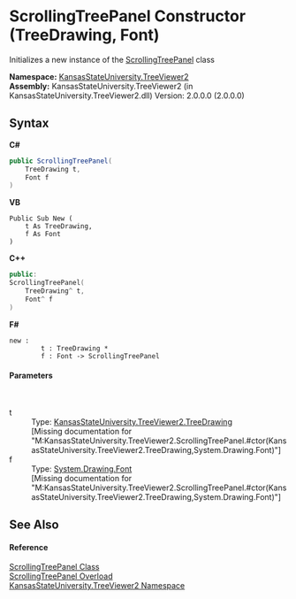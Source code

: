 # ScrollingTreePanel Constructor (TreeDrawing, Font)
 

Initializes a new instance of the <a href="2edfdd3e-a623-d488-e863-c48c30bc2768">ScrollingTreePanel</a> class

**Namespace:**&nbsp;<a href="4feb08d4-45a9-d5a7-f8c5-964962c586e5">KansasStateUniversity.TreeViewer2</a><br />**Assembly:**&nbsp;KansasStateUniversity.TreeViewer2 (in KansasStateUniversity.TreeViewer2.dll) Version: 2.0.0.0 (2.0.0.0)

## Syntax

**C#**<br />
``` C#
public ScrollingTreePanel(
	TreeDrawing t,
	Font f
)
```

**VB**<br />
``` VB
Public Sub New ( 
	t As TreeDrawing,
	f As Font
)
```

**C++**<br />
``` C++
public:
ScrollingTreePanel(
	TreeDrawing^ t, 
	Font^ f
)
```

**F#**<br />
``` F#
new : 
        t : TreeDrawing * 
        f : Font -> ScrollingTreePanel
```


#### Parameters
&nbsp;<dl><dt>t</dt><dd>Type: <a href="318fe5cb-7ed3-d88a-515f-82753b6dbf3e">KansasStateUniversity.TreeViewer2.TreeDrawing</a><br />\[Missing <param name="t"/> documentation for "M:KansasStateUniversity.TreeViewer2.ScrollingTreePanel.#ctor(KansasStateUniversity.TreeViewer2.TreeDrawing,System.Drawing.Font)"\]</dd><dt>f</dt><dd>Type: <a href="https://docs.microsoft.com/dotnet/api/system.drawing.font" target="_blank" rel="noopener noreferrer">System.Drawing.Font</a><br />\[Missing <param name="f"/> documentation for "M:KansasStateUniversity.TreeViewer2.ScrollingTreePanel.#ctor(KansasStateUniversity.TreeViewer2.TreeDrawing,System.Drawing.Font)"\]</dd></dl>

## See Also


#### Reference
<a href="2edfdd3e-a623-d488-e863-c48c30bc2768">ScrollingTreePanel Class</a><br /><a href="cbb4546d-adab-644d-ba27-41a65d2d1469">ScrollingTreePanel Overload</a><br /><a href="4feb08d4-45a9-d5a7-f8c5-964962c586e5">KansasStateUniversity.TreeViewer2 Namespace</a><br />